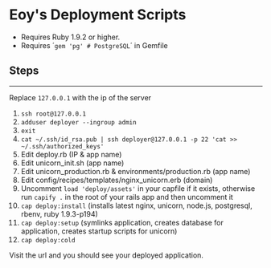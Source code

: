 # Eoy's Deployment Scripts

* Requires Ruby 1.9.2 or higher.
* Requires ´```gem 'pg' # PostgreSQL```´ in Gemfile

## Steps
--------

Replace `127.0.0.1` with the ip of the server

1. `ssh root@127.0.0.1`
2. `adduser deployer --ingroup admin`
3. `exit`
4. `cat ~/.ssh/id_rsa.pub | ssh deployer@127.0.0.1 -p 22 'cat >> ~/.ssh/authorized_keys'`
5. Edit deploy.rb (IP & app name)
6. Edit unicorn_init.sh (app name)
7. Edit unicorn_production.rb & environments/production.rb (app name)
8. Edit config/recipes/templates/nginx_unicorn.erb (domain)
9. Uncomment `load 'deploy/assets'` in your capfile if it exists, otherwise run `capify .` in the root of your rails app and then uncomment it
10. `cap deploy:install` (installs latest nginx, unicorn, node.js, postgresql, rbenv, ruby 1.9.3-p194) 
11. `cap deploy:setup` (symlinks application, creates database for application, creates startup scripts for unicorn)
12. `cap deploy:cold`

Visit the url and you should see your deployed application.
